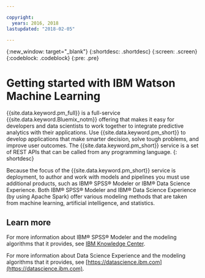 ```yaml
---

copyright:
  years: 2016, 2018
lastupdated: "2018-02-05"

---
```


{:new_window: target="_blank"}
{:shortdesc: .shortdesc}
{:screen: .screen}
{:codeblock: .codeblock}
{:pre: .pre}

# Getting started with IBM Watson Machine Learning

{{site.data.keyword.pm_full}} is a full-service {{site.data.keyword.Bluemix_notm}} offering
that makes it easy for developers and data scientists to work
together to integrate predictive analytics with their
applications. Use {{site.data.keyword.pm_short}} to develop applications that make smarter decision, solve tough problems, and improve user outcomes. The {{site.data.keyword.pm_short}} service is a set of REST APIs that can be
called from any programming language.
{: shortdesc}

Because the focus of the {{site.data.keyword.pm_short}} service is deployment, to author and work with models and pipelines you must use additional products, such as IBM® SPSS® Modeler or IBM® Data Science Experience. Both IBM® SPSS®
Modeler and IBM® Data Science Experience (by using Apache Spark)
offer various modeling methods that are taken from machine
learning, artificial intelligence, and statistics.

## Learn more

For more information about IBM® SPSS® Modeler and the modeling algorithms that it
provides, see [IBM Knowledge Center](https://www.ibm.com/support/knowledgecenter/v1/content/SS3RA7_18.1.1/modeler_mainhelp_client_ddita/modeler_mainhelp_client_ddita-gentopic1.html).

For more information about Data Science Experience and the modeling
algorithms that it provides, see [https://datascience.ibm.com](https://datascience.ibm.com).
